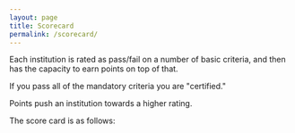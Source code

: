 ```yaml
---
layout: page
title: Scorecard
permalink: /scorecard/
---
```


Each institution is rated as pass/fail on a number of basic criteria, and then has the capacity to earn points on top of that.

If you pass all of the mandatory criteria you are "certified."

Points push an institution towards a higher rating.

The score card is as follows: